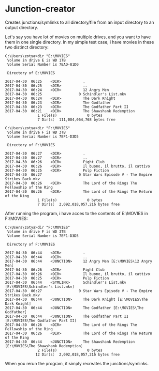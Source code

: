 # Junction-creator
Creates junctions/symlinks to all directory/file from an input directory to an output directory.

Let's say you have lot of movies on multiple drives, and you want to have them in one single directory.
In my simple test case, i have movies in these two distinct directory:

```
C:\Users\zotya>dir "E:\MOVIES"
 Volume in drive E is WD 1TB
 Volume Serial Number is 7EAD-81D0

 Directory of E:\MOVIES

2017-04-30  06:25    <DIR>          .
2017-04-30  06:25    <DIR>          ..
2017-04-30  06:24    <DIR>          12 Angry Men
2017-04-30  06:25                 0 Schindler's List.mkv
2017-04-30  06:24    <DIR>          The Dark Knight
2017-04-30  06:23    <DIR>          The Godfather
2017-04-30  06:23    <DIR>          The Godfather Part II
2017-04-30  06:21    <DIR>          The Shawshank Redemption
               1 File(s)              0 bytes
               7 Dir(s)  111,084,064,768 bytes free
```

```
C:\Users\zotya>dir "F:\MOVIES"
 Volume in drive F is WD 3TB
 Volume Serial Number is 7EF1-D3D5

 Directory of F:\MOVIES

2017-04-30  06:27    <DIR>          .
2017-04-30  06:27    <DIR>          ..
2017-04-30  06:26    <DIR>          Fight Club
2017-04-30  06:26    <DIR>          Il buono, il brutto, il cattivo
2017-04-30  06:25    <DIR>          Pulp Fiction
2017-04-30  06:27                 0 Star Wars Episode V - The Empire Strikes Back.mkv
2017-04-30  06:26    <DIR>          The Lord of the Rings The Fellowship of the Ring
2017-04-30  06:26    <DIR>          The Lord of the Rings The Return of the King
               1 File(s)              0 bytes
               7 Dir(s)  2,092,018,057,216 bytes free
```
               
After running the program, i have acces to the contents of E:\MOVIES in F:\MOVIES:

```
C:\Users\zotya>dir "F:\MOVIES"
 Volume in drive F is WD 3TB
 Volume Serial Number is 7EF1-D3D5

 Directory of F:\MOVIES

2017-04-30  06:44    <DIR>          .
2017-04-30  06:44    <DIR>          ..
2017-04-30  06:44    <JUNCTION>     12 Angry Men [E:\MOVIES\12 Angry Men]
2017-04-30  06:26    <DIR>          Fight Club
2017-04-30  06:26    <DIR>          Il buono, il brutto, il cattivo
2017-04-30  06:25    <DIR>          Pulp Fiction
2017-04-30  06:44    <SYMLINK>      Schindler's List.mkv [E:\MOVIES\Schindler's List.mkv]
2017-04-30  06:27                 0 Star Wars Episode V - The Empire Strikes Back.mkv
2017-04-30  06:44    <JUNCTION>     The Dark Knight [E:\MOVIES\The Dark Knight]
2017-04-30  06:44    <JUNCTION>     The Godfather [E:\MOVIES\The Godfather]
2017-04-30  06:44    <JUNCTION>     The Godfather Part II [E:\MOVIES\The Godfather Part II]
2017-04-30  06:26    <DIR>          The Lord of the Rings The Fellowship of the Ring
2017-04-30  06:26    <DIR>          The Lord of the Rings The Return of the King
2017-04-30  06:44    <JUNCTION>     The Shawshank Redemption [E:\MOVIES\The Shawshank Redemption]
               2 File(s)              0 bytes
              12 Dir(s)  2,092,018,057,216 bytes free
```

When you rerun the program, it simply recreates the junctions/symlinks.
